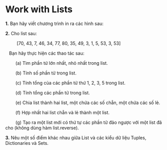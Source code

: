 # Work with Lists

**1.** Bạn hãy viết chương trình in ra các hình sau:

**2.** Cho list sau:

$\qquad$ [70, 43, 7, 46, 34, 77, 80, 35, 49, 3, 1, 5, 53, 3, 53]

&nbsp;&nbsp; Bạn hãy thực hiện các thao tác sau:

$\qquad$(a) Tìm phần tử lớn nhất, nhỏ nhất trong list.

$\qquad$(b) Tính số phần tử trong list.

$\qquad$(c) Tính tổng của các phần tử thứ 1, 2, 3, 5 trong list.

$\qquad$(d) Tính tổng các phần tử trong list.

$\qquad$(e) Chia list thành hai list, một chứa các số chẵn, một chứa các số lẻ.

$\qquad$(f) Hợp nhất hai list chẵn và lẻ thành một list.

$\qquad$(g) Tạo ra một list mới có thứ tự các phần tử đảo ngược với một list đã cho (không dùng hàm list.reverse).

**3.** Nêu một số điểm khác nhau giữa List và các kiểu dữ liệu Tuples, Dictionaries và Sets.
